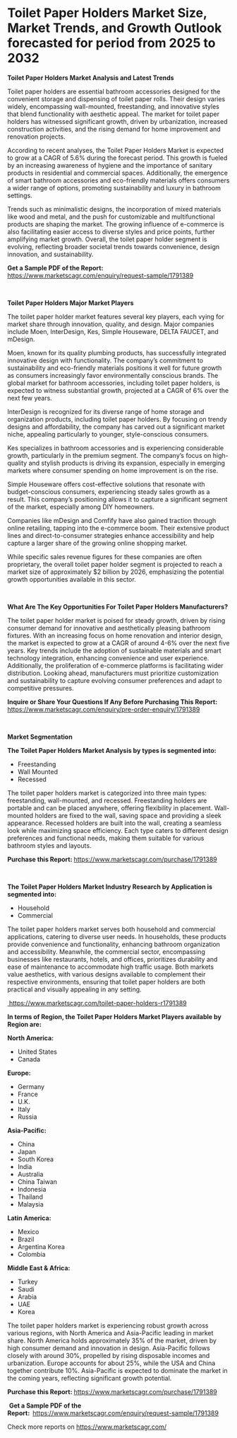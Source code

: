 <p><h1>Toilet Paper Holders Market Size, Market Trends, and Growth Outlook forecasted for period from 2025 to 2032</h1></p><p><strong>Toilet Paper Holders Market Analysis and Latest Trends</strong></p>
<p><p>Toilet paper holders are essential bathroom accessories designed for the convenient storage and dispensing of toilet paper rolls. Their design varies widely, encompassing wall-mounted, freestanding, and innovative styles that blend functionality with aesthetic appeal. The market for toilet paper holders has witnessed significant growth, driven by urbanization, increased construction activities, and the rising demand for home improvement and renovation projects.</p><p>According to recent analyses, the Toilet Paper Holders Market is expected to grow at a CAGR of 5.6% during the forecast period. This growth is fueled by an increasing awareness of hygiene and the importance of sanitary products in residential and commercial spaces. Additionally, the emergence of smart bathroom accessories and eco-friendly materials offers consumers a wider range of options, promoting sustainability and luxury in bathroom settings.</p><p>Trends such as minimalistic designs, the incorporation of mixed materials like wood and metal, and the push for customizable and multifunctional products are shaping the market. The growing influence of e-commerce is also facilitating easier access to diverse styles and price points, further amplifying market growth. Overall, the toilet paper holder segment is evolving, reflecting broader societal trends towards convenience, design innovation, and sustainability.</p></p>
<p><strong>Get a Sample PDF of the Report:&nbsp;</strong> <a href="https://www.marketscagr.com/enquiry/request-sample/1791389?utm_campaign=3095&utm_medium=2&utm_source=Github&utm_content=ia&utm_term=04042025&utm_id=toilet-paper-holders">https://www.marketscagr.com/enquiry/request-sample/1791389</a></p>
<p>&nbsp;</p>
<p><strong>Toilet Paper Holders Major Market Players</strong></p>
<p><p>The toilet paper holder market features several key players, each vying for market share through innovation, quality, and design. Major companies include Moen, InterDesign, Kes, Simple Houseware, DELTA FAUCET, and mDesign.</p><p>Moen, known for its quality plumbing products, has successfully integrated innovative design with functionality. The company’s commitment to sustainability and eco-friendly materials positions it well for future growth as consumers increasingly favor environmentally conscious brands. The global market for bathroom accessories, including toilet paper holders, is expected to witness substantial growth, projected at a CAGR of 6% over the next few years.</p><p>InterDesign is recognized for its diverse range of home storage and organization products, including toilet paper holders. By focusing on trendy designs and affordability, the company has carved out a significant market niche, appealing particularly to younger, style-conscious consumers.</p><p>Kes specializes in bathroom accessories and is experiencing considerable growth, particularly in the premium segment. The company’s focus on high-quality and stylish products is driving its expansion, especially in emerging markets where consumer spending on home improvement is on the rise.</p><p>Simple Houseware offers cost-effective solutions that resonate with budget-conscious consumers, experiencing steady sales growth as a result. This company’s positioning allows it to capture a significant segment of the market, especially among DIY homeowners.</p><p>Companies like mDesign and Comfify have also gained traction through online retailing, tapping into the e-commerce boom. Their extensive product lines and direct-to-consumer strategies enhance accessibility and help capture a larger share of the growing online shopping market.</p><p>While specific sales revenue figures for these companies are often proprietary, the overall toilet paper holder segment is projected to reach a market size of approximately $2 billion by 2026, emphasizing the potential growth opportunities available in this sector.</p></p>
<p>&nbsp;</p>
<p><strong>What Are The Key Opportunities For Toilet Paper Holders Manufacturers?</strong></p>
<p><p>The toilet paper holder market is poised for steady growth, driven by rising consumer demand for innovative and aesthetically pleasing bathroom fixtures. With an increasing focus on home renovation and interior design, the market is expected to grow at a CAGR of around 4-6% over the next five years. Key trends include the adoption of sustainable materials and smart technology integration, enhancing convenience and user experience. Additionally, the proliferation of e-commerce platforms is facilitating wider distribution. Looking ahead, manufacturers must prioritize customization and sustainability to capture evolving consumer preferences and adapt to competitive pressures.</p></p>
<p><strong>Inquire or Share Your Questions If Any Before Purchasing This Report:</strong> <a href="https://www.marketscagr.com/enquiry/pre-order-enquiry/1791389?utm_campaign=3095&utm_medium=2&utm_source=Github&utm_content=ia&utm_term=04042025&utm_id=toilet-paper-holders">https://www.marketscagr.com/enquiry/pre-order-enquiry/1791389</a></p>
<p>&nbsp;</p>
<p><strong>Market Segmentation</strong></p>
<p><strong>The Toilet Paper Holders Market Analysis by types is segmented into:</strong></p>
<p><ul><li>Freestanding</li><li>Wall Mounted</li><li>Recessed</li></ul></p>
<p><p>The toilet paper holders market is categorized into three main types: freestanding, wall-mounted, and recessed. Freestanding holders are portable and can be placed anywhere, offering flexibility in placement. Wall-mounted holders are fixed to the wall, saving space and providing a sleek appearance. Recessed holders are built into the wall, creating a seamless look while maximizing space efficiency. Each type caters to different design preferences and functional needs, making them suitable for various bathroom styles and layouts.</p></p>
<p><strong>Purchase this Report:&nbsp;</strong><a href="https://www.marketscagr.com/purchase/1791389?utm_campaign=3095&utm_medium=2&utm_source=Github&utm_content=ia&utm_term=04042025&utm_id=toilet-paper-holders">https://www.marketscagr.com/purchase/1791389</a></p>
<p>&nbsp;</p>
<p><strong>The Toilet Paper Holders Market Industry Research by Application is segmented into:</strong></p>
<p><ul><li>Household</li><li>Commercial</li></ul></p>
<p><p>The toilet paper holders market serves both household and commercial applications, catering to diverse user needs. In households, these products provide convenience and functionality, enhancing bathroom organization and accessibility. Meanwhile, the commercial sector, encompassing businesses like restaurants, hotels, and offices, prioritizes durability and ease of maintenance to accommodate high traffic usage. Both markets value aesthetics, with various designs available to complement their respective environments, ensuring that toilet paper holders are both practical and visually appealing in any setting.</p></p>
<p><a href="https://www.marketscagr.com/toilet-paper-holders-r1791389?utm_campaign=3095&utm_medium=2&utm_source=Github&utm_content=ia&utm_term=04042025&utm_id=toilet-paper-holders">&nbsp;https://www.marketscagr.com/toilet-paper-holders-r1791389</a></p>
<p><strong>In terms of Region, the Toilet Paper Holders Market Players available by Region are:</strong></p>
<p>
    <p> <strong> North America: </strong>
        <ul>
            <li>United States</li>
            <li>Canada</li>
        </ul>
        </p> 
    <p> <strong> Europe: </strong>
        <ul>
            <li>Germany</li>
            <li>France</li>
            <li>U.K.</li>
            <li>Italy</li>
            <li>Russia</li>
        </ul>
        </p> 
    <p> <strong> Asia-Pacific: </strong>
        <ul>
            <li>China</li>
            <li>Japan</li>
            <li>South Korea</li>
            <li>India</li>
            <li>Australia</li>
            <li>China Taiwan</li>
            <li>Indonesia</li>
            <li>Thailand</li>
            <li>Malaysia</li>
        </ul>
        </p> 
    <p> <strong> Latin America: </strong>
        <ul>
            <li>Mexico</li>
            <li>Brazil</li>
            <li>Argentina Korea</li>
            <li>Colombia</li>
        </ul>
        </p> 
    <p> <strong> Middle East & Africa: </strong>
        <ul>
            <li>Turkey</li>
            <li>Saudi</li>
            <li>Arabia</li>
            <li>UAE</li>
            <li>Korea</li>
        </ul>
    </p>
    </p>
<p><p>The toilet paper holders market is experiencing robust growth across various regions, with North America and Asia-Pacific leading in market share. North America holds approximately 35% of the market, driven by high consumer demand and innovation in design. Asia-Pacific follows closely with around 30%, propelled by rising disposable incomes and urbanization. Europe accounts for about 25%, while the USA and China together contribute 10%. Asia-Pacific is expected to dominate the market in the coming years, reflecting significant growth potential.</p></p>
<p><strong>Purchase this Report: </strong><a href="https://www.marketscagr.com/purchase/1791389?utm_campaign=3095&utm_medium=2&utm_source=Github&utm_content=ia&utm_term=04042025&utm_id=toilet-paper-holders">https://www.marketscagr.com/purchase/1791389</a></p>
<p>&nbsp;<strong>Get a Sample PDF of the Report:&nbsp;&nbsp;</strong><a href="https://www.marketscagr.com/enquiry/request-sample/1791389?utm_campaign=3095&utm_medium=2&utm_source=Github&utm_content=ia&utm_term=04042025&utm_id=toilet-paper-holders">https://www.marketscagr.com/enquiry/request-sample/1791389</a></p>
<p><strong></strong></p>
<p>Check more reports on <a href="https://www.marketscagr.com/?utm_campaign=3095&utm_medium=2&utm_source=Github&utm_content=ia&utm_term=04042025&utm_id=toilet-paper-holders">https://www.marketscagr.com/</a></p>